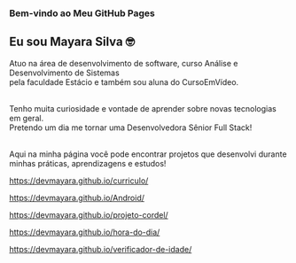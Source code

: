 ### Bem-vindo ao Meu GitHub Pages

## Eu sou Mayara Silva :nerd_face:

Atuo na área de desenvolvimento de software, curso Análise e Desenvolvimento de Sistemas <br> 
pela faculdade Estácio e também sou aluna do CursoEmVídeo. <br><br>

Tenho muita curiosidade e vontade de aprender sobre novas tecnologias em geral. <br>
Pretendo um dia me tornar uma Desenvolvedora Sênior Full Stack! <br><br>

Aqui na minha página você pode encontrar projetos que desenvolvi durante minhas práticas, aprendizagens e estudos!



https://devmayara.github.io/curriculo/

https://devmayara.github.io/Android/

https://devmayara.github.io/projeto-cordel/

https://devmayara.github.io/hora-do-dia/

https://devmayara.github.io/verificador-de-idade/




<!--
You can use the [editor on GitHub](https://github.com/devmayara/devmayara.github.io/edit/main/README.md) to maintain and preview the content for your website in Markdown files.

Whenever you commit to this repository, GitHub Pages will run [Jekyll](https://jekyllrb.com/) to rebuild the pages in your site, from the content in your Markdown files.

### Markdown

Markdown is a lightweight and easy-to-use syntax for styling your writing. It includes conventions for
```markdown
Syntax highlighted code block

# Header 1
## Header 2
### Header 3

- Bulleted
- List

1. Numbered
2. List

**Bold** and _Italic_ and `Code` text

[Link](url) and ![Image](src)
```
For more details see [Basic writing and formatting syntax](https://docs.github.com/en/github/writing-on-github/getting-started-with-writing-and-formatting-on-github/basic-writing-and-formatting-syntax).

### Jekyll Themes

Your Pages site will use the layout and styles from the Jekyll theme you have selected in your [repository settings](https://github.com/devmayara/devmayara.github.io/settings/pages). The name of this theme is saved in the Jekyll `_config.yml` configuration file.

### Support or Contact

Having trouble with Pages? Check out our [documentation](https://docs.github.com/categories/github-pages-basics/) or [contact support](https://support.github.com/contact) and we’ll help you sort it out.
-->
